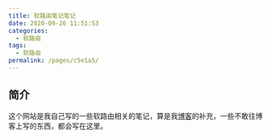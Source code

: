 ```yaml
---
title: 软路由笔记笔记
date: 2020-09-26 11:51:53
categories: 
  - 软路由
tags: 
  - 软路由
permalink: /pages/c5e1a5/
---
```


## 简介

这个网站是我自己写的一些软路由相关的笔记，算是我[博客](https://blog.xxwhite.com)的补充，一些不敢往博客上写的东西，都会写在这里。
